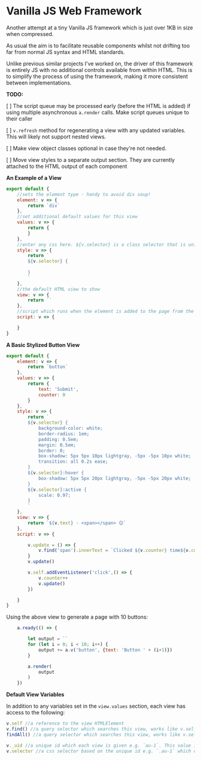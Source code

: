 # Vanilla JS Web Framework

Another attempt at a tiny Vanilla JS framework which is just over 1KB in size when compressed.

As usual the aim is to facilitate reusable components whilst not drifting too far from normal JS syntax and HTML standards.

Unlike previous similar projects I've worked on, the driver of this framework is entirely JS with no additional controls available from within HTML. This is to simplify the process of using the framework, making it more consistent between implementations.  

**TODO:**

[ ] The script queue may be processed early (before the HTML is added) if using multiple asynchronous `a.render` calls. Make script queues unique to their caller 

[ ] `v.refresh` method for regenerating a view with any updated variables. This will likely not support nested views.

[ ] Make view object classes optional in case they're not needed.

[ ] Move view styles to a separate output section. They are currently attached to the HTML output of each component

**An Example of a View**

```javascript
export default {
    //sets the element type - handy to avoid div soup!
    element: v => {
        return `div`
    },
    //set additional default values for this view
    values: v => {
        return {
        }
    },
    //enter any css here. ${v.selector} is a class selector that is unique to this element
    style: v => {
        return `
        ${v.selector} {
            
        }
        `
    },
    //the default HTML view to show
    view: v => {
        return ``
    },
    //script which runs when the element is added to the page from the `a.render` method
    script: v => {

    }
}
```


**A Basic Stylized Button View**
```javascript
export default {
    element: v => {
        return `button`
    },
    values: v => {
        return {
            text: 'Submit',
            counter: 0
        }
    },
    style: v => {
        return `
        ${v.selector} {
            background-color: white;
            border-radius: 1em;
            padding: 0.5em;
            margin: 0.5em;
            border: 0;
            box-shadow: 5px 5px 10px lightgray, -5px -5px 10px white;
            transition: all 0.2s ease;
        }
        ${v.selector}:hover {
            box-shadow: 5px 5px 20px lightgray, -5px -5px 20px white;
        }
        ${v.selector}:active {
            scale: 0.97;
        }
        `
    },
    view: v => {
        return `${v.text} - <span></span> 😊`
    },
    script: v => {

        v.update = () => {
            v.find('span').innerText = `Clicked ${v.counter} time${v.counter!==1?'s':''}`
        }
        v.update()

        v.self.addEventListener('click',() => {
            v.counter++
            v.update()
        })

    }
}
```

Using the above view to generate a page with 10 buttons:

```javascript
    a.ready(() => {

        let output = ``
        for (let i = 0; i < 10; i++) {
            output += a.v('button', {text: 'Button ' + (i+1)})
        }

        a.render(
            output
        )
    })
```

**Default View Variables**

In addition to any variables set in the `view.values` section, each view has access to the following:

```javascript
v.self //a reference to the view HTMLElement
v.find() //a query selector which searches this view, works like v.self.querySelector
findAll() //a query selector which searches this view, works like v.self.querySelectorAll

v._uid //a unique id which each view is given e.g. `au-1`. This value is incremented as opposed to randmized for cleaner HTML output
v.selector //a css selector based on the unique id e.g. `.au-1` which could also be used in JS if need be

```